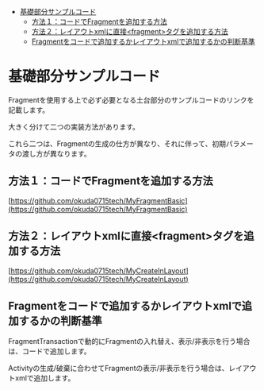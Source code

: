 <!-- TOC depthFrom:1 depthTo:6 withLinks:1 updateOnSave:1 orderedList:0 -->

- [基礎部分サンプルコード](#基礎部分サンフルコート)
	- [方法１：コードでFragmentを追加する方法](#方法コードでfragmentを追加する方法)
	- [方法２：レイアウトxmlに直接<fragment\>タグを追加する方法](#方法レイアウトxmlに直接fragmentタグを追加する方法)
	- [Fragmentをコードで追加するかレイアウトxmlで追加するかの判断基準](#fragmentをコードで追加するかレイアウトxmlで追加するかの判断基準)

<!-- /TOC -->


# 基礎部分サンプルコード

Fragmentを使用する上で必ず必要となる土台部分のサンプルコードのリンクを記載します。

大きく分けて二つの実装方法があります。

これら二つは、Fragmentの生成の仕方が異なり、それに伴って、初期パラメータの渡し方が異なります。


## 方法１：コードでFragmentを追加する方法

[https://github.com/okuda0715tech/MyFragmentBasic](https://github.com/okuda0715tech/MyFragmentBasic)


## 方法２：レイアウトxmlに直接<fragment\>タグを追加する方法

[https://github.com/okuda0715tech/MyCreateInLayout](https://github.com/okuda0715tech/MyCreateInLayout)


## Fragmentをコードで追加するかレイアウトxmlで追加するかの判断基準

FragmentTransactionで動的にFragmentの入れ替え、表示/非表示を行う場合は、コードで追加します。

Activityの生成/破棄に合わせてFragmentの表示/非表示を行う場合は、レイアウトxmlで追加します。




